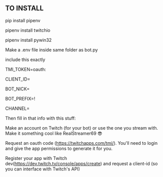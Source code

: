 ## TO INSTALL
pip install pipenv

pipenv install twitchio

pipenv install pywin32

Make a .env file inside same folder as bot.py

include this exactly

TMI_TOKEN=oauth:

CLIENT_ID=

BOT_NICK=

BOT_PREFIX=!

CHANNEL=

Then fill in that info with this stuff:

Make an account on Twitch (for your bot) or use the one you stream with. Make it something cool like RealStreamer69 😎

Request an oauth code (https://twitchapps.com/tmi/). You'll need to login and give the app permissions to generate it for you.

Register your app with Twitch dev(https://dev.twitch.tv/console/apps/create) and request a client-id (so you can interface with Twitch's API)


